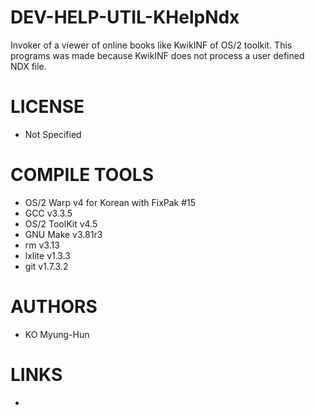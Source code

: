 DEV-HELP-UTIL-KHelpNdx
======================

Invoker of a viewer of online books like KwikINF of OS/2  toolkit. This programs was made because KwikINF does not process a user  defined NDX file.

LICENSE
===============
* Not Specified

COMPILE TOOLS
===============
* OS/2 Warp v4 for Korean with FixPak #15
* GCC v3.3.5
* OS/2 ToolKit v4.5
* GNU Make v3.81r3
* rm v3.13
* lxlite v1.3.3
* git v1.7.3.2 

AUTHORS
===============
* KO Myung-Hun

LINKS
===============
* 
